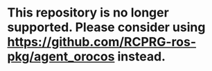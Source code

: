 This repository is no longer supported. Please consider using https://github.com/RCPRG-ros-pkg/agent_orocos instead.
=========
